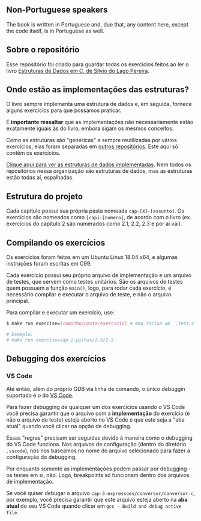 ## Non-Portuguese speakers

The book is written in Portuguese and, due that, any content here, except the code itself, is in Portuguese as well.

## Sobre o repositório

Esse repositório foi criado para guardar todas os exercícios feitos ao ler o livro [Estruturas de Dados em C, de Silvio do Lago Pereira](https://www.saraiva.com.br/estruturas-de-dados-em-c-uma-abordagem-didatica-9269528/p).

## Onde estão as implementações das estruturas?

O livro sempre implementa uma estrutura de dados e, em seguida, fornece alguns exercícios para que possamos praticar.

É **importante ressaltar** que as implementações não necessariamente estão exatamente iguais às do livro, embora sigam os mesmos conceitos.

Como as estruturas são "genéricas" e sempre reutilizadas por vários exercícios, elas foram separadas em [outros repositórios](https://github.com/ss-c-cpp). Este aqui só contêm os exercícios.

[Clique aqui para ver as estruturas de dados implementadas](https://github.com/ss-c-cpp). Nem todos os repositórios nessa organização são estruturas de dados, mas as estruturas estão todas aí, espalhadas.

## Estrutura do projeto

Cada capítulo possui sua própria pasta nomeada `cap-[X]-[assunto]`. Os exercícios são nomeados como `[cap]-[numero]`, de acordo com o livro (ex. exercícios do capítulo 2 são numerados como 2.1, 2.2, 2.3 e por aí vai).

## Compilando os exercícios

Os exercícios foram feitos em um Ubuntu Linux 18.04 x64, e algumas instruções foram escritas em C99.

Cada exercício possui seu próprio arquivo de implementação e um arquivo de testes, que servem como testes unitários. São os arquivos de testes quem possuem a função `main()`, logo, para rodar cada exercício, é necessário compilar e executar o arquivo de teste, e não o arquivo principal.

Para compilar e executar um exercício, use:

```sh
$ make run exercise=[caminho/pasta/exercicio] # Nao inclua um `.test.c` no final

# Exemplo:
# make run exercise=cap-2-pilhas/2-5/2-5
```

## Debugging dos exercícios

### VS Code

Até então, além do próprio GDB via linha de comando, o único debuggin suportado é o do [VS Code](https://code.visualstudio.com/download).

Para fazer debugging de qualquer um dos exercícios usando o VS Code você precisa garantir que o arquivo com a **implementação** do exercício (e não o arquivo de teste) esteja aberto no VS Code e que este seja a "aba atual" quando você clicar na opção de debugging.

Essas "regras" precisam ser seguidas devido à maneira como o debugging do VS Code funciona. Nos arquivos de configuração (dentro do diretório `.vscode`), nós nos baseamos no nome do arquivo selecionado para fazer a configuração do debugging.

Por enquanto somente as implementações podem passar por debugging - os testes em si, não. Logo, breakpoints só funcionam dentro dos arquivos de implementação.

Se você quiser debugar o arquivo `cap-3-expressoes/conversor/conversor.c`, por exemplo, você precisa garantir que este arquivo esteja aberto na **aba atual** do seu VS Code quando clicar em `gcc - Build and debug active file`.
